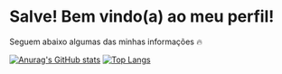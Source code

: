 <style rel="stylesheet">
  h1 {
    font-weight: bold;
  }
 </style>
 

<h1>Salve! Bem vindo(a) ao meu perfil!</h1>
<p>Seguem abaixo algumas das minhas informações 🔥</p>

[![Anurag's GitHub stats](https://github-readme-stats.vercel.app/api?username=MatheusSSWeb&count_private=true&show_icons=true&theme=dark&bg_color=#000000&hide_border=true)](https://github.com/anuraghazra/github-readme-stats) 
[![Top Langs](https://github-readme-stats.vercel.app/api/top-langs/?username=MatheusSSWeb&layout=compact&theme=dark)](https://github.com/MatheusSSWeb/github-readme-stats)
